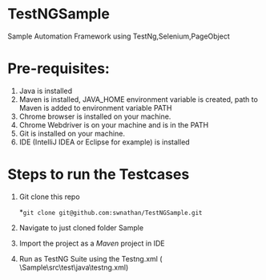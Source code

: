 # TestNGSample
Sample Automation Framework using TestNg,Selenium,PageObject


# Pre-requisites:

1. Java is installed   
2. Maven is installed, JAVA_HOME environment variable is created, path to Maven is added to environment variable PATH
3. Chrome browser is installed on your machine.
4. Chrome Webdriver is on your machine and is in the PATH
5. Git is installed on your machine. 
6. IDE (IntelliJ IDEA or Eclipse for example) is installed


# Steps to run the Testcases

1. Git clone this repo 
   
   *`git clone git@github.com:swnathan/TestNGSample.git`
2. Navigate to just cloned folder Sample 
3. Import the project as a *Maven* project in IDE
4. Run as TestNG Suite  using the Testng.xml ( \Sample\src\test\java\testng.xml)
